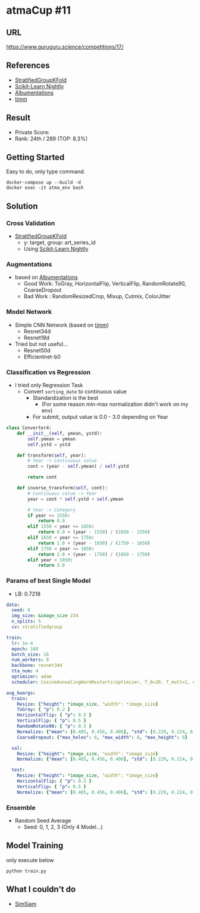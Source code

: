 # atmaCup #11

## URL

https://www.guruguru.science/competitions/17/

## References

- [StratifiedGroupKFold](https://scikit-learn.org/dev/modules/generated/sklearn.model_selection.StratifiedGroupKFold.html)
- [Scikit-Learn Nightly](https://scikit-learn.org/stable/developers/advanced_installation.html#installing-nightly-builds)
- [Albumentations](https://albumentations.ai/docs/)
- [timm](https://github.com/rwightman/pytorch-image-models)



## Result

- Private Score: 
- Rank: 24th / 289 (TOP: 8.3%)


## Getting Started

Easy to do, only type command.

```commandline
docker-compose up --build -d
docker exec -it atma_env bash
```

## Solution

### Cross Validation
- [StratifiedGroupKFold](https://scikit-learn.org/dev/modules/generated/sklearn.model_selection.StratifiedGroupKFold.html)
  - y: target, group: art_series_id
  - Using [Scikit-Learn Nightly](https://scikit-learn.org/stable/developers/advanced_installation.html#installing-nightly-builds)

### Augmentations
- based on [Albumentations](https://albumentations.ai/docs/)
    - Good Work: ToGray, HorizontalFlip, VerticalFlip, RandomRotate90, CoarseDropout
    - Bad Work : RandomResizedCrop, Mixup, Cutmix, ColorJitter
    
### Model Network
- Simple CNN Network (based on [timm](https://github.com/rwightman/pytorch-image-models))
    - Resnet34d
    - Resnet18d
- Tried but not useful...
    - Resnet50d
    - Efficientnet-b0

### Classification vs Regression

- I tried only Regression Task
    - Convert `sorting_date` to continuous value
        - Standardization is the best
            - (For some reason min-max normalization didn't work on my env)
        - For submit, output value is 0.0 - 3.0 depending on Year
    
```python
class Converter4:
    def __init__(self, ymean, ystd):
        self.ymean = ymean
        self.ystd = ystd

    def transform(self, year):
        # Year -> Continuous value
        cont = (year - self.ymean) / self.ystd

        return cont

    def inverse_transform(self, cont):
        # Continuous value -> Year
        year = cont * self.ystd + self.ymean

        # Year -> Category
        if year <= 1550:
            return 0.0
        elif 1550 < year <= 1650:
            return 0.0 + (year - 1550) / (1650 - 1550)
        elif 1650 < year <= 1750:
            return 1.0 + (year - 1650) / (1750 - 1650)
        elif 1750 < year <= 1850:
            return 2.0 + (year - 1750) / (1850 - 1750)
        elif year > 1850:
            return 3.0

```

### Params of best Single Model

- LB: 0.7218
```yaml
data:
  seed: 0
  img_size: &image_size 224
  n_splits: 5
  cv: stratifiedgroup

train:
  lr: 1e-4
  epoch: 160
  batch_size: 16
  num_workers: 8
  backbone: resnet34d
  tta_num: 4
  optimizer: adam
  scheduler: CosineAnnealingWarmRestarts(optimizer, T_0=20, T_mult=1, eta_min=0)

aug_kwargs:
  train:
    Resize: {"height": *image_size, "width": *image_size}
    ToGray: { "p": 0.2 }
    HorizontalFlip: { "p": 0.5 }
    VerticalFlip: { "p": 0.5 }
    RandomRotate90: { "p": 0.5 }
    Normalize: {"mean": [0.485, 0.456, 0.406], "std": [0.229, 0.224, 0.225], "p": 1.0}
    CoarseDropout: {"max_holes": 8, "max_width": 8, "max_height": 8}

  val:
    Resize: {"height": *image_size, "width": *image_size}
    Normalize: {"mean": [0.485, 0.456, 0.406], "std": [0.229, 0.224, 0.225]}

  test:
    Resize: {"height": *image_size, "width": *image_size}
    HorizontalFlip: { "p": 0.5 }
    VerticalFlip: { "p": 0.5 }
    Normalize: {"mean": [0.485, 0.456, 0.406], "std": [0.229, 0.224, 0.225]}


```

### Ensemble

- Random Seed Average
    - Seed: 0, 1, 2, 3 (Only 4 Model...)


## Model Training

only execute below

```commandline
python train.py
```

## What I couldn't do

- [SimSiam](https://www.guruguru.science/competitions/17/discussions/a39d588e-aff2-4728-8323-b07f15563552/)